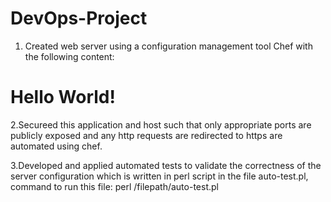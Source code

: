 # DevOps-Project

1. Created web server using a configuration management tool Chef with the following content:

<html>
   <head>
     <title>Hello World</title>
    </head>
    <body>
     <h1>Hello World!</h1>
    </body>
</html>

2.Secureed this application and host such that only appropriate ports are publicly exposed and any http requests are redirected to https are automated using chef.

3.Developed and applied automated tests to validate the correctness of the server configuration which is written in perl script in the file auto-test.pl, command to run this file: 
perl /filepath/auto-test.pl


